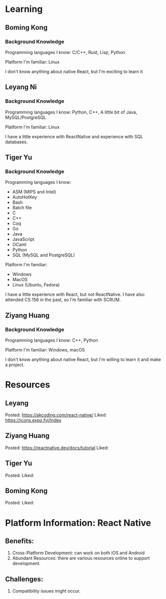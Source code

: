 # Learning

## Boming Kong

### Background Knowledge

Programming languages I know: C/C++, Rust, Lisp, Python

Platform I'm familiar: Linux

I don't know anything about native React, but I'm exciting to learn it

## Leyang Ni

### Background Knowledge
Programming languages I know: Python, C++, A little bit of Java, MySQL/PostgreSQL

Platform I'm familiar: Linux

I have a little experience with ReactNative and experience with SQL databases. 


## Tiger Yu

### Background Knowledge

Programming languages I know:
- ASM (MIPS and Intel)
- AutoHotKey
- Bash
- Batch file
- C
- C++
- Coq
- Go
- Java
- JavaScript
- OCaml
- Python
- SQL (MySQL and PostgreSQL)

Platform I'm familiar:
- Windows
- MacOS
- Linux (Ubuntu, Fedora)

I have a little experience with React, but not ReactNative. I have also attended CS 156 in the past,
so I'm familiar with SCRUM.

## Ziyang Huang

### Background Knowledge
Programming languages I know: C++, Python

Platform I'm familiar: Windows, macOS

I don't know anything about native React, but I'm willing to learn it and make a project.

# Resources
## Leyang
Posted: https://akcoding.com/react-native/ 
Liked: https://icons.expo.fyi/Index

## Ziyang Huang
Posted: https://reactnative.dev/docs/tutorial
Liked: 

## Tiger Yu
Posted:
Liked:

## Boming Kong
Posted:
Liked: 

# Platform Information: React Native

## Benefits:
1. Cross-Platform Development: can work on both iOS and Android
2. Abundant Resources: there are various resources online to support development.

## Challenges: 
1. Compatibility issues might occur. 


